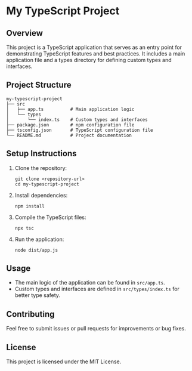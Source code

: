 # My TypeScript Project

## Overview
This project is a TypeScript application that serves as an entry point for demonstrating TypeScript features and best practices. It includes a main application file and a types directory for defining custom types and interfaces.

## Project Structure
```
my-typescript-project
├── src
│   ├── app.ts          # Main application logic
│   └── types
│       └── index.ts    # Custom types and interfaces
├── package.json        # npm configuration file
├── tsconfig.json       # TypeScript configuration file
└── README.md           # Project documentation
```

## Setup Instructions
1. Clone the repository:
   ```
   git clone <repository-url>
   cd my-typescript-project
   ```

2. Install dependencies:
   ```
   npm install
   ```

3. Compile the TypeScript files:
   ```
   npx tsc
   ```

4. Run the application:
   ```
   node dist/app.js
   ```

## Usage
- The main logic of the application can be found in `src/app.ts`.
- Custom types and interfaces are defined in `src/types/index.ts` for better type safety.

## Contributing
Feel free to submit issues or pull requests for improvements or bug fixes. 

## License
This project is licensed under the MIT License.